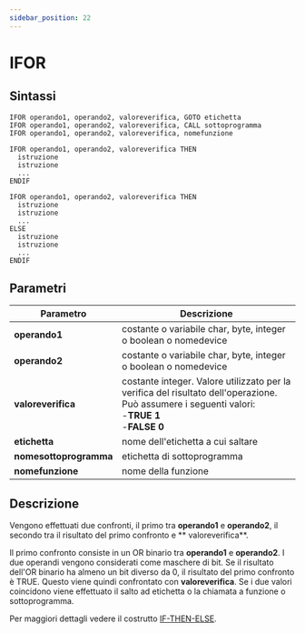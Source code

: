 ```yaml
---
sidebar_position: 22
---
```


# IFOR

## Sintassi

  ```
IFOR operando1, operando2, valoreverifica, GOTO etichetta
IFOR operando1, operando2, valoreverifica, CALL sottoprogramma
IFOR operando1, operando2, valoreverifica, nomefunzione

IFOR operando1, operando2, valoreverifica THEN
    istruzione
    istruzione
    ... 
ENDIF

IFOR operando1, operando2, valoreverifica THEN
    istruzione
    istruzione
    ... 
ELSE
    istruzione
    istruzione
    ... 
ENDIF
  ```

## Parametri
|Parametro                    | Descrizione                                                                                           |                
|-----------------------------|-------------------------------------------------------------------------------------------------------|
| **operando1**               | costante o variabile char, byte, integer o boolean o nomedevice                                                               |         
| **operando2**               | costante o variabile char, byte, integer o boolean o nomedevice                                 |        
| **valoreverifica**          | costante integer. Valore utilizzato per la verifica del risultato dell'operazione. <br/>Può assumere i seguenti valori: <br/>-**TRUE 1** <br/>-**FALSE 0**                                                                    |     
| **etichetta**               | nome dell'etichetta a cui saltare                                                                     | 
| **nomesottoprogramma**      | etichetta di sottoprogramma                                                                           |
| **nomefunzione**            | nome della funzione                                                                                   |    

## Descrizione
Vengono effettuati due confronti, il primo tra **operando1** e **operando2**, il secondo tra il risultato del primo confronto e **  valoreverifica**.

Il primo confronto consiste in un OR binario tra **operando1** e **operando2**. I due operandi vengono considerati come maschere di bit. Se il risultato dell'OR binario ha almeno un bit diverso da 0, il risultato del primo confronto è TRUE. Questo viene quindi confrontato con **valoreverifica**. Se i due valori coincidono viene effettuato il salto ad etichetta o la chiamata a funzione o sottoprogramma.

Per maggiori dettagli vedere il costrutto [IF-THEN-ELSE](IF.md).
